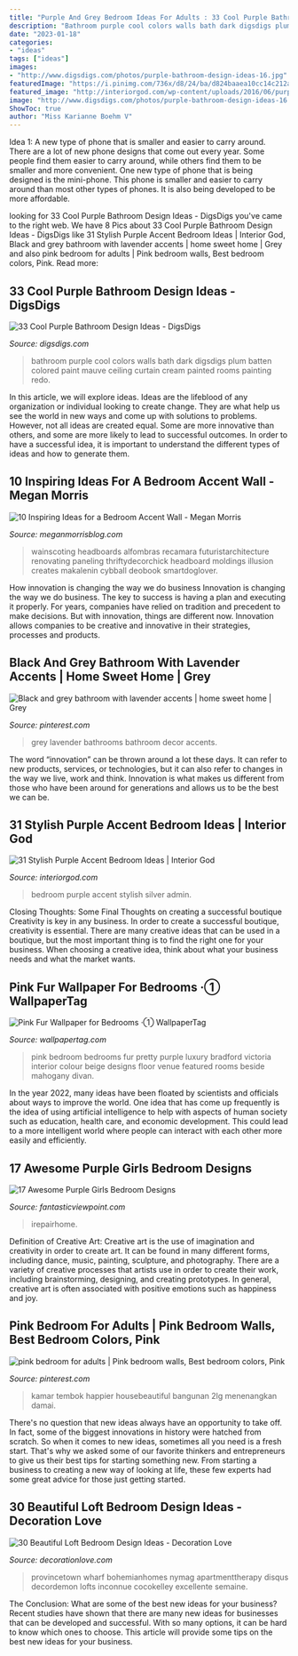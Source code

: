 ```yaml
---
title: "Purple And Grey Bedroom Ideas For Adults : 33 Cool Purple Bathroom Design Ideas"
description: "Bathroom purple cool colors walls bath dark digsdigs plum batten colored paint mauve ceiling curtain cream painted rooms painting redo"
date: "2023-01-18"
categories:
- "ideas"
tags: ["ideas"]
images:
- "http://www.digsdigs.com/photos/purple-bathroom-design-ideas-16.jpg"
featuredImage: "https://i.pinimg.com/736x/d8/24/ba/d824baaea10cc14c212a0603a23702a2.jpg"
featured_image: "http://interiorgod.com/wp-content/uploads/2016/06/purple-and-silver-bedroom-accents.jpg"
image: "http://www.digsdigs.com/photos/purple-bathroom-design-ideas-16.jpg"
ShowToc: true
author: "Miss Karianne Boehm V"
---
```



Idea 1: A new type of phone that is smaller and easier to carry around.
There are a lot of new phone designs that come out every year. Some people find them easier to carry around, while others find them to be smaller and more convenient. One new type of phone that is being designed is the mini-phone. This phone is smaller and easier to carry around than most other types of phones. It is also being developed to be more affordable.

	

		
looking for 33 Cool Purple Bathroom Design Ideas - DigsDigs you've came to the right web. We have 8 Pics about 33 Cool Purple Bathroom Design Ideas - DigsDigs like 31 Stylish Purple Accent Bedroom Ideas | Interior God, Black and grey bathroom with lavender accents | home sweet home | Grey and also pink bedroom for adults | Pink bedroom walls, Best bedroom colors, Pink. Read more:
		
    
## 33 Cool Purple Bathroom Design Ideas - DigsDigs

<img loading=lazy src="http://www.digsdigs.com/photos/purple-bathroom-design-ideas-16.jpg" onerror="this.onerror=null;this.src='https://tse3.mm.bing.net/th?id=OIP.7Bj8p2jWkWQBeReI2UdUcAHaLI&amp;pid=15.1';" alt="33 Cool Purple Bathroom Design Ideas - DigsDigs">

_Source: digsdigs.com_

>bathroom purple cool colors walls bath dark digsdigs plum batten colored paint mauve ceiling curtain cream painted rooms painting redo. 

	

In this article, we will explore ideas. Ideas are the lifeblood of any organization or individual looking to create change. They are what help us see the world in new ways and come up with solutions to problems. However, not all ideas are created equal. Some are more innovative than others, and some are more likely to lead to successful outcomes. In order to have a successful idea, it is important to understand the different types of ideas and how to generate them.

    
## 10 Inspiring Ideas For A Bedroom Accent Wall - Megan Morris

<img loading=lazy src="https://meganmorrisblog.com/wp-content/uploads/2018/08/bedroomaccentwall06.jpg" onerror="this.onerror=null;this.src='https://tse2.mm.bing.net/th?id=OIP.nuO2ds12mjZyfjk-jRmIwwAAAA&amp;pid=15.1';" alt="10 Inspiring Ideas for a Bedroom Accent Wall - Megan Morris">

_Source: meganmorrisblog.com_

>wainscoting headboards alfombras recamara futuristarchitecture renovating paneling thriftydecorchick headboard moldings illusion creates makalenin cybball deobook smartdoglover. 

	

How innovation is changing the way we do business
Innovation is changing the way we do business. The key to success is having a plan and executing it properly. For years, companies have relied on tradition and precedent to make decisions. But with innovation, things are different now. Innovation allows companies to be creative and innovative in their strategies, processes and products.

    
## Black And Grey Bathroom With Lavender Accents | Home Sweet Home | Grey

<img loading=lazy src="https://i.pinimg.com/736x/f0/95/eb/f095ebdf1a67fa96899d8e00cee97c35--grey-bathrooms-lavender.jpg?b=t" onerror="this.onerror=null;this.src='https://tse3.mm.bing.net/th?id=OIP.YgO457eOclBfhZo6M39_jQHaJ3&amp;pid=15.1';" alt="Black and grey bathroom with lavender accents | home sweet home | Grey">

_Source: pinterest.com_

>grey lavender bathrooms bathroom decor accents. 

	

The word “innovation” can be thrown around a lot these days. It can refer to new products, services, or technologies, but it can also refer to changes in the way we live, work and think. Innovation is what makes us different from those who have been around for generations and allows us to be the best we can be.

    
## 31 Stylish Purple Accent Bedroom Ideas | Interior God

<img loading=lazy src="http://interiorgod.com/wp-content/uploads/2016/06/purple-and-silver-bedroom-accents.jpg" onerror="this.onerror=null;this.src='https://tse4.mm.bing.net/th?id=OIP.nK5x-rY2If9cIEcEgcaH5gHaLH&amp;pid=15.1';" alt="31 Stylish Purple Accent Bedroom Ideas | Interior God">

_Source: interiorgod.com_

>bedroom purple accent stylish silver admin. 

	

Closing Thoughts: Some Final Thoughts on creating a successful boutique
Creativity is key in any business. In order to create a successful boutique, creativity is essential. There are many creative ideas that can be used in a boutique, but the most important thing is to find the right one for your business. When choosing a creative idea, think about what your business needs and what the market wants.

    
## Pink Fur Wallpaper For Bedrooms ·① WallpaperTag

<img loading=lazy src="https://wallpapertag.com/wallpaper/full/6/9/8/779902-gorgerous-pink-fur-wallpaper-for-bedrooms-2100x1396-macbook.jpg" onerror="this.onerror=null;this.src='https://tse3.mm.bing.net/th?id=OIP.VbLr5UAXJocSHGXxFz3wIQHaE7&amp;pid=15.1';" alt="Pink Fur Wallpaper for Bedrooms ·① WallpaperTag">

_Source: wallpapertag.com_

>pink bedroom bedrooms fur pretty purple luxury bradford victoria interior colour beige designs floor venue featured rooms beside mahogany divan. 

	

In the year 2022, many ideas have been floated by scientists and officials about ways to improve the world. One idea that has come up frequently is the idea of using artificial intelligence to help with aspects of human society such as education, health care, and economic development. This could lead to a more intelligent world where people can interact with each other more easily and efficiently.

    
## 17 Awesome Purple Girls Bedroom Designs

<img loading=lazy src="https://www.fantasticviewpoint.com/wp-content/uploads/2015/01/215-kids-room-ideas-for-girls-purple-634x402.jpg" onerror="this.onerror=null;this.src='https://tse3.mm.bing.net/th?id=OIP.BGgyWsjXD9lXI7S_n0pvYwHaEs&amp;pid=15.1';" alt="17 Awesome Purple Girls Bedroom Designs">

_Source: fantasticviewpoint.com_

>irepairhome. 

	

Definition of Creative Art:
Creative art is the use of imagination and creativity in order to create art. It can be found in many different forms, including dance, music, painting, sculpture, and photography. There are a variety of creative processes that artists use in order to create their work, including brainstorming, designing, and creating prototypes. In general, creative art is often associated with positive emotions such as happiness and joy.

    
## Pink Bedroom For Adults | Pink Bedroom Walls, Best Bedroom Colors, Pink

<img loading=lazy src="https://i.pinimg.com/736x/d8/24/ba/d824baaea10cc14c212a0603a23702a2.jpg" onerror="this.onerror=null;this.src='https://tse4.mm.bing.net/th?id=OIP.VGngcMrHHkSv5qPU3jWEqwHaLH&amp;pid=15.1';" alt="pink bedroom for adults | Pink bedroom walls, Best bedroom colors, Pink">

_Source: pinterest.com_

>kamar tembok happier housebeautiful bangunan 2lg menenangkan damai. 

	

There's no question that new ideas always have an opportunity to take off. In fact, some of the biggest innovations in history were hatched from scratch. So when it comes to new ideas, sometimes all you need is a fresh start. That's why we asked some of our favorite thinkers and entrepreneurs to give us their best tips for starting something new. From starting a business to creating a new way of looking at life, these few experts had some great advice for those just getting started.

    
## 30 Beautiful Loft Bedroom Design Ideas - Decoration Love

<img loading=lazy src="https://www.decorationlove.com/wp-content/uploads/2016/07/Small-Cottage-Loft-Bedroom.jpg" onerror="this.onerror=null;this.src='https://tse3.mm.bing.net/th?id=OIP.SSeT5_qPAi--0t_QgdlFrwHaK1&amp;pid=15.1';" alt="30 Beautiful Loft Bedroom Design Ideas - Decoration Love">

_Source: decorationlove.com_

>provincetown wharf bohemianhomes nymag apartmenttherapy disqus decordemon lofts inconnue cocokelley excellente semaine. 

	

The Conclusion: What are some of the best new ideas for your business?
Recent studies have shown that there are many new ideas for businesses that can be developed and successful. With so many options, it can be hard to know which ones to choose. This article will provide some tips on the best new ideas for your business.

